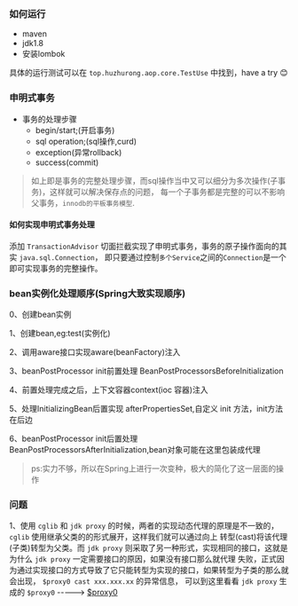 ### 如何运行

*   maven
*   jdk1.8
*   安装lombok

具体的运行测试可以在 `top.huzhurong.aop.core.TestUse` 中找到，have a try  😊

### 申明式事务

*   事务的处理步骤
    *   begin/start;(开启事务)
    *   sql operation;(sql操作,curd)
    *   exception(异常rollback)
    *   success(commit)

> 如上即是事务的完整处理步骤，而sql操作当中又可以细分为多次操作(子事务)，这样就可以解决保存点的问题，
每一个子事务都是完整的可以不影响父事务，`innodb的平板事务模型`.

#### 如何实现申明式事务处理

添加 `TransactionAdvisor` 切面拦截实现了申明式事务，事务的原子操作面向的其实 `java.sql.Connection`，
即只要通过控制`多个Service`之间的`Connection`是一个即可实现事务的完整操作。

### bean实例化处理顺序(Spring大致实现顺序)

0、创建bean实例

1、创建bean,eg:test(实例化)

2、调用aware接口实现aware(beanFactory)注入

3、beanPostProcessor init前置处理 BeanPostProcessorsBeforeInitialization

4、前置处理完成之后，上下文容器context(ioc 容器)注入

5、处理InitializingBean后置实现 afterPropertiesSet,自定义 init 方法，init方法在后边

6、beanPostProcessor init后置处理 BeanPostProcessorsAfterInitialization,bean对象可能在这里包装成代理


>ps:实力不够，所以在Spring上进行一次变种，极大的简化了这一层面的操作

### 问题
  
1、使用 `cglib` 和 `jdk proxy` 的时候，两者的实现动态代理的原理是不一致的，`cglib` 使用继承父类的的形式展开，这样我们就可以通过向上
转型(cast)将该代理(子类)转型为父类。而 `jdk proxy` 则采取了另一种形式，实现相同的接口，这就是为什么 `jdk proxy` 一定需要接口的原因，如果没有接口那么就代理
失败，正式因为通过实现接口的方式导致了它只能转型为实现的接口，如果转型为子类的那么就会出现，  `$proxy0 cast xxx.xxx.xx` 的异常信息，
可以到这里看看 `jdk proxy` 生成的 `$proxy0` -----> [$proxy0](https://git.io/fAKeS)  